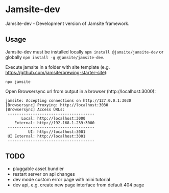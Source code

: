 # Jamsite-dev

Jamsite-dev - Development version of Jamsite framework.

## Usage

Jamsite-dev must be installed locally `npm install @jamsite/jamsite-dev` or globally `npm install -g @jamsite/jamsite-dev`.

Execute jamsite in a folder with site template (e.g. https://github.com/jamsite/brewing-starter-site):

`npx jamsite`

Open Browsersync url from output in a browser (http://localhost:3000):

```
jamsite: Accepting connections on http://127.0.0.1:3030
[Browsersync] Proxying: http://localhost:3030
[Browsersync] Access URLs:
 --------------------------------------
       Local: http://localhost:3000
    External: http://192.168.1.239:3000
 --------------------------------------
          UI: http://localhost:3001
 UI External: http://localhost:3001
 --------------------------------------
 ```

## TODO

- pluggable asset bundler
- restart server on api changes
- dev mode custom error page with mini tutorial
- dev api, e.g. create new page interface from default 404 page
